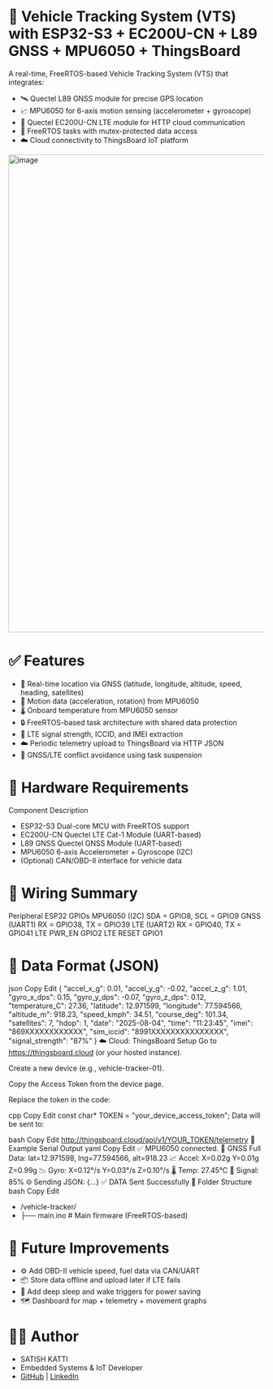 
# 🚗 Vehicle Tracking System (VTS) with ESP32-S3 + EC200U-CN + L89 GNSS + MPU6050 + ThingsBoard
A real-time, FreeRTOS-based Vehicle Tracking System (VTS) that integrates:

- 🛰️ Quectel L89 GNSS module for precise GPS location
- 📈 MPU6050 for 6-axis motion sensing (accelerometer + gyroscope)
- 📡 Quectel EC200U-CN LTE module for HTTP cloud communication
- 🔁 FreeRTOS tasks with mutex-protected data access
- ☁️ Cloud connectivity to ThingsBoard IoT platform
  
<img width="1912" height="941" alt="image" src="https://github.com/user-attachments/assets/10bcf9ea-1525-4f20-a41f-f6b2f2c326f9" />

# ✅ Features
- 📍 Real-time location via GNSS (latitude, longitude, altitude, speed, heading, satellites)
- 📐 Motion data (acceleration, rotation) from MPU6050
- 🌡️ Onboard temperature from MPU6050 sensor
- 🔒 FreeRTOS-based task architecture with shared data protection
- 📶 LTE signal strength, ICCID, and IMEI extraction
- ☁️ Periodic telemetry upload to ThingsBoard via HTTP JSON
- 🔁 GNSS/LTE conflict avoidance using task suspension

# 🧩 Hardware Requirements
Component	Description
- ESP32-S3	Dual-core MCU with FreeRTOS support
- EC200U-CN	Quectel LTE Cat-1 Module (UART-based)
- L89 GNSS	Quectel GNSS Module (UART-based)
- MPU6050	6-axis Accelerometer + Gyroscope (I2C)
- (Optional)	CAN/OBD-II interface for vehicle data

# 📐 Wiring Summary
Peripheral	ESP32 GPIOs
MPU6050 (I2C)	SDA = GPIO8, SCL = GPIO9
GNSS (UART1)	RX = GPIO38, TX = GPIO39
LTE (UART2)	RX = GPIO40, TX = GPIO41
LTE PWR_EN	GPIO2
LTE RESET	GPIO1

# 🔄 Data Format (JSON)
json
Copy
Edit
{
  "accel_x_g": 0.01,
  "accel_y_g": -0.02,
  "accel_z_g": 1.01,
  "gyro_x_dps": 0.15,
  "gyro_y_dps": -0.07,
  "gyro_z_dps": 0.12,
  "temperature_C": 27.36,
  "latitude": 12.971599,
  "longitude": 77.594566,
  "altitude_m": 918.23,
  "speed_kmph": 34.51,
  "course_deg": 101.34,
  "satellites": 7,
  "hdop": 1,
  "date": "2025-08-04",
  "time": "11:23:45",
  "imei": "869XXXXXXXXXXXX",
  "sim_iccid": "8991XXXXXXXXXXXXXXX",
  "signal_strength": "87%"
}
☁️ Cloud: ThingsBoard Setup
Go to https://thingsboard.cloud (or your hosted instance).

Create a new device (e.g., vehicle-tracker-01).

Copy the Access Token from the device page.

Replace the token in the code:

cpp
Copy
Edit
const char* TOKEN = "your_device_access_token";
Data will be sent to:

bash
Copy
Edit
http://thingsboard.cloud/api/v1/YOUR_TOKEN/telemetry
🧪 Example Serial Output
yaml
Copy
Edit
✅ MPU6050 connected.
📍 GNSS Full Data: lat=12.971598, lng=77.594566, alt=918.23
📈 Accel: X=0.02g Y=0.01g Z=0.99g
📉 Gyro: X=0.12°/s Y=0.03°/s Z=0.10°/s
🌡️ Temp: 27.45°C
📶 Signal: 85%
🌐 Sending JSON:
{...}
✅ DATA Sent Successfully
📁 Folder Structure
bash
Copy
Edit
- /vehicle-tracker/
- ├── main.ino            # Main firmware (FreeRTOS-based)

# 🔮 Future Improvements
- ⚙️ Add OBD-II vehicle speed, fuel data via CAN/UART
- 📦 Store data offline and upload later if LTE fails
- 🔋 Add deep sleep and wake triggers for power saving
- 🗺️ Dashboard for map + telemetry + movement graphs

# 👨‍💻 Author
- SATISH KATTI
- Embedded Systems & IoT Developer
- [GitHub](https://github.com/satishk17) | [LinkedIn](https://www.linkedin.com/in/satish-katti-576150241/)

